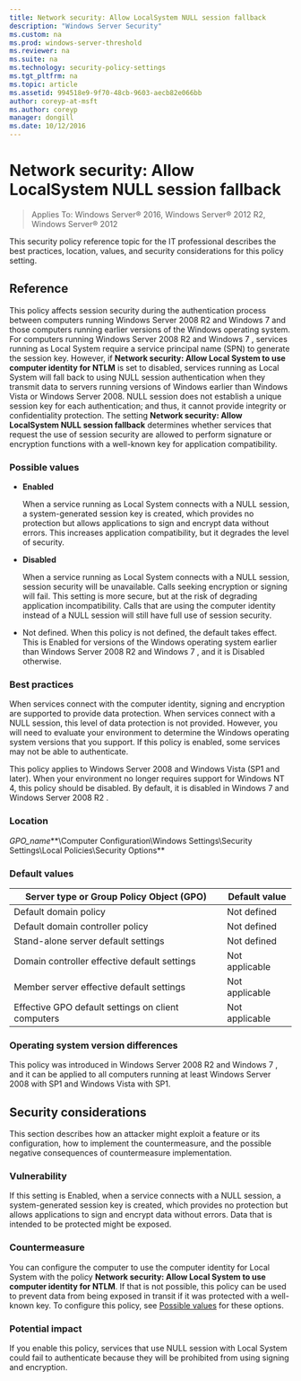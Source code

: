 ```yaml
---
title: Network security: Allow LocalSystem NULL session fallback
description: "Windows Server Security"
ms.custom: na
ms.prod: windows-server-threshold
ms.reviewer: na
ms.suite: na
ms.technology: security-policy-settings
ms.tgt_pltfrm: na
ms.topic: article
ms.assetid: 994518e9-9f70-48cb-9603-aecb82e066bb
author: coreyp-at-msft
ms.author: coreyp
manager: dongill
ms.date: 10/12/2016
---
```

# Network security: Allow LocalSystem NULL session fallback

>Applies To: Windows Server&reg; 2016, Windows Server&reg; 2012 R2, Windows Server&reg; 2012

This security policy reference topic for the IT professional describes the best practices, location, values, and security considerations for this policy setting.  
  
## Reference  
This policy affects session security during the authentication process between computers running  Windows Server 2008 R2  and  Windows 7  and those computers running earlier versions of the Windows operating system. For computers running  Windows Server 2008 R2  and  Windows 7 , services running as Local System require a service principal name (SPN) to generate the session key. However, if **Network security: Allow Local System to use computer identity for NTLM** is set to disabled, services running as Local System will fall back to using NULL session authentication when they transmit data to servers running versions of Windows earlier than Windows Vista or Windows Server 2008. NULL session does not establish a unique session key for each authentication; and thus, it cannot provide integrity or confidentiality protection. The setting **Network security: Allow LocalSystem NULL session fallback** determines whether services that request the use of session security are allowed to perform signature or encryption functions with a well-known key for application compatibility.  
  
### <a name="BKMK_AllowLSNULL_PossVals"></a>Possible values  
  
-   **Enabled**  
  
    When a service running as Local System connects with a NULL session, a system-generated session key is created, which provides no protection but allows applications to sign and encrypt data without errors. This increases application compatibility, but it degrades the level of security.  
  
-   **Disabled**  
  
    When a service running as Local System connects with a NULL session, session security will be unavailable. Calls seeking encryption or signing will fail. This setting is more secure, but at the risk of degrading application incompatibility. Calls that are using the computer identity instead of a NULL session will still have full use of session security.  
  
-   Not defined. When this policy is not defined, the default takes effect. This is Enabled for versions of the Windows operating system earlier than  Windows Server 2008 R2  and  Windows 7 , and it is Disabled otherwise.  
  
### Best practices  
When services connect with the computer identity, signing and encryption are supported to provide data protection. When services connect with a NULL session, this level of data protection is not provided. However, you will need to evaluate your environment to determine the Windows operating system versions that you support. If this policy is enabled, some services may not be able to authenticate.  
  
This policy applies to Windows Server 2008 and Windows Vista (SP1 and later). When your environment no longer requires support for Windows NT 4, this policy should be disabled. By default, it is disabled in  Windows 7  and  Windows Server 2008 R2 .  
  
### Location  
*GPO_name***\Computer Configuration\Windows Settings\Security Settings\Local Policies\Security Options**  
  
### Default values  
  
|Server type or Group Policy Object (GPO)|Default value|  
|-----------------------|---------|  
|Default domain policy|Not defined|  
|Default domain controller policy|Not defined|  
|Stand-alone server default settings|Not defined|  
|Domain controller effective default settings|Not applicable|  
|Member server effective default settings|Not applicable|  
|Effective GPO default settings on client computers|Not applicable|  
  
### Operating system version differences  
This policy was introduced in  Windows Server 2008 R2  and  Windows 7 , and it can be applied to all computers running at least Windows Server 2008 with SP1 and Windows Vista with SP1.  
  
## Security considerations  
This section describes how an attacker might exploit a feature or its configuration, how to implement the countermeasure, and the possible negative consequences of countermeasure implementation.  
  
### Vulnerability  
If this setting is Enabled, when a service connects with a NULL session, a system-generated session key is created, which provides no protection but allows applications to sign and encrypt data without errors. Data that is intended to be protected might be exposed.  
  
### Countermeasure  
You can configure the computer to use the computer identity for Local System with the policy **Network security: Allow Local System to use computer identity for NTLM**. If that is not possible, this policy can be used to prevent data from being exposed in transit if it was protected with a well-known key. To configure this policy, see [Possible values](#BKMK_AllowLSNULL_PossVals) for these options.  
  
### Potential impact  
If you enable this policy, services that use NULL session with Local System could fail to authenticate because they will be prohibited from using signing and encryption.  
  

